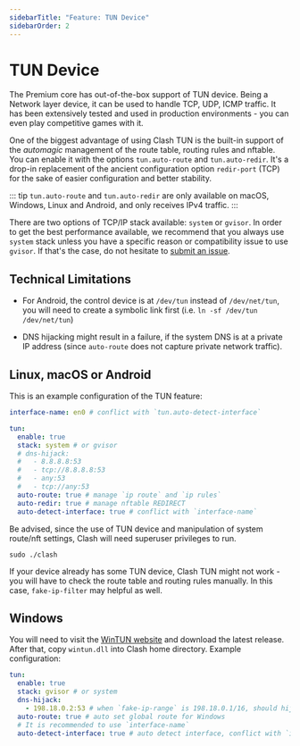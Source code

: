 ```yaml
---
sidebarTitle: "Feature: TUN Device"
sidebarOrder: 2
---
```


# TUN Device

The Premium core has out-of-the-box support of TUN device. Being a Network layer device, it can be used to handle TCP, UDP, ICMP traffic. It has been extensively tested and used in production environments - you can even play competitive games with it.

One of the biggest advantage of using Clash TUN is the built-in support of the *automagic* management of the route table, routing rules and nftable. You can enable it with the options `tun.auto-route` and `tun.auto-redir`. It's a drop-in replacement of the ancient configuration option `redir-port` (TCP) for the sake of easier configuration and better stability.

::: tip
`tun.auto-route` and `tun.auto-redir` are only available on macOS, Windows, Linux and Android, and only receives IPv4 traffic.
:::

There are two options of TCP/IP stack available: `system` or `gvisor`. In order to get the best performance available, we recommend that you always use `system` stack unless you have a specific reason or compatibility issue to use `gvisor`. If that's the case, do not hesitate to [submit an issue](https://github.com/laof/clash/issues/new/choose).

## Technical Limitations

* For Android, the control device is at `/dev/tun` instead of `/dev/net/tun`, you will need to create a symbolic link first (i.e. `ln -sf /dev/tun /dev/net/tun`)

* DNS hijacking might result in a failure, if the system DNS is at a private IP address (since `auto-route` does not capture private network traffic).

## Linux, macOS or Android

This is an example configuration of the TUN feature:

```yaml
interface-name: en0 # conflict with `tun.auto-detect-interface`

tun:
  enable: true
  stack: system # or gvisor
  # dns-hijack:
  #   - 8.8.8.8:53
  #   - tcp://8.8.8.8:53
  #   - any:53
  #   - tcp://any:53
  auto-route: true # manage `ip route` and `ip rules`
  auto-redir: true # manage nftable REDIRECT
  auto-detect-interface: true # conflict with `interface-name`
```

Be advised, since the use of TUN device and manipulation of system route/nft settings, Clash will need superuser privileges to run.

```shell
sudo ./clash
```

If your device already has some TUN device, Clash TUN might not work - you will have to check the route table and routing rules manually. In this case, `fake-ip-filter` may helpful as well.

## Windows

You will need to visit the [WinTUN website](https://www.wintun.net) and download the latest release. After that, copy `wintun.dll` into Clash home directory. Example configuration:

```yaml
tun:
  enable: true
  stack: gvisor # or system
  dns-hijack:
    - 198.18.0.2:53 # when `fake-ip-range` is 198.18.0.1/16, should hijack 198.18.0.2:53
  auto-route: true # auto set global route for Windows
  # It is recommended to use `interface-name`
  auto-detect-interface: true # auto detect interface, conflict with `interface-name`
```
